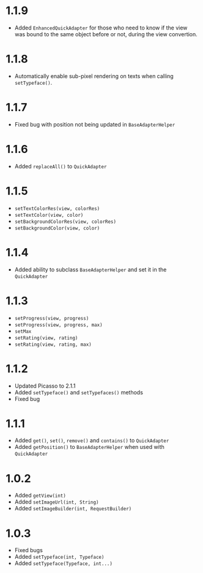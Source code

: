 # 1.1.9
* Added ```EnhancedQuickAdapter``` for those who need to know if the view was bound to the same object before or not, during the view convertion.

# 1.1.8
* Automatically enable sub-pixel rendering on texts when calling ```setTypeface()```.

# 1.1.7
* Fixed bug with position not being updated in ```BaseAdapterHelper```

# 1.1.6
* Added ```replaceAll()``` to ```QuickAdapter```

# 1.1.5

* ```setTextColorRes(view, colorRes)```
* ```setTextColor(view, color)```
* ```setBackgroundColorRes(view, colorRes)```
* ```setBackgroundColor(view, color)```

# 1.1.4

* Added ability to subclass `BaseAdapterHelper` and set it in the `QuickAdapter`

# 1.1.3

* ```setProgress(view, progress)```
* ```setProgress(view, progress, max)```
* ```setMax```
* ```setRating(view, rating)```
* ```setRating(view, rating, max)```

# 1.1.2

* Updated Picasso to 2.1.1
* Added ```setTypeface()``` and ```setTypefaces()``` methods
* Fixed bug

# 1.1.1

* Added ```get()```, ```set()```, ```remove()``` and ```contains()``` to ```QuickAdapter```
* Added ```getPosition()``` to ```BaseAdapterHelper``` when used with ```QuickAdapter```

# 1.0.2

* Added ```getView(int)```
* Added ```setImageUrl(int, String)```
* Added ```setImageBuilder(int, RequestBuilder)```

# 1.0.3

* Fixed bugs
* Added ```setTypeface(int, Typeface)```
* Added ```setTypeface(Typeface, int...)```
